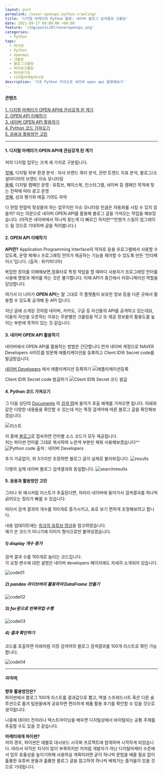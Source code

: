 ```yaml
---
layout: post
permalink: /naver-openapi-python-crawling/
title: '디지털 마케터의 Python 활용: 네이버 블로그 검색결과 크롤링'
date: 2021-09-17 09:00:00 +09:00
feature: '/img/posts/07/naveropenapi.png'
categories:
  - Python
tags:
  - 파이썬
  - Python
  - openapi
  - 크롤링
  - 블로그크롤링
  - 파이썬크롤링
  - 파이썬기초
  - 디지털마케팅파이썬
description: '기초 Python 지식으로 네이버 open api 활용해보기'
---
```


#### 콘텐츠

[1. 디지털 마케터가 OPEN API에 관심갖게 된 계기](#1-디지털-마케터가-open-api에-관심갖게-된-계기)   
[2. OPEN API 이해하기](#2-open-api-이해하기)  
[3. 네이버 OPEN API 활용하기](#3-네이버-open-api-활용하기)  
[4. Python 코드 가져오기](#4-python-코드-가져오기)  
[5. 응용과 활용방안 고민](#5-응용과-활용방안-고민)

---

#### 1. 디지털 마케터가 OPEN API에 관심갖게 된 계기

저의 디지털 업무는 크게 세 가지로 구분됩니다.

<u>첫째,</u> 디지털 외부 환경 분석 : 자사 브랜드 쿼리 분석, 관련 트렌드 지표 분석, 블로그/소셜미디어의 브랜드 이슈 모니터링  
<u>둘째,</u> 디지털 캠페인 운영 : 유튜브, 페이스북, 인스타그램, 네이버 등 캠페인 목적에 맞는 전략에 따라 광고 운영  
<u>셋째,</u> 성과 평가와 매출 기여도 파악

다 한땀 한땀씩 정성들여 하는 업무지만 이슈 모니터링 만큼은 자동화를 시킬 수 있지 않을까? 라는 의문으로 네이버 OPEN API를 활용해 블로그 글을 가져오는 작업을 해보았습니다.
(아직은 네이버에서 하나씩 찾는게 더 빠르긴 하지만^^언젠가 스킬이 업그레이드 될 것으로 기대하며 글을 적어봅니다.)

#### 2. OPEN API 이해하기

<strong>API란?</strong> Application Programming Interface의 약자로 응용 프로그램에서 사용할 수 있도록, 운영 체제나 프로그래밍 언어가 제공하는 기능을 제어할 수 있도록 만든 '인터페이스'입니다. (출처 : 위키피디아)

복잡한 정의를 이해해보면,컴퓨터로 특정 작업을 할 때마다 사용자가 프로그래밍 언어를 사용해 명령과 제어를 하는 것은 불가합니다. 이때 API가 중간에서 커뮤니케이션 역할을 담당합니다.

여기서 더 나아가 <strong>OPEN API</strong>는 말 그대로 각 플랫폼이 보유한 정보 등을 다른 곳에서 활용할 수 있도록 공개해 둔 API 입니다.

지난 글에 소개된 것처럼 네이버, 카카오, 구글 등 자신들의 API를 공개하고 있는데요, 이들의 자산을 오픈하는 이유는 무분별한 크롤링을 막고 또 제공 정보들의 활용도를 높이는 부분에 목적이 있는 것 같습니다.

#### 3. 네이버 OPEN API 활용하기

네이버에서 OPEN API를 활용하는 방법은 간단합니다.먼저 네이버 계정으로 NAVER Developers 사이트를 방문해 애플리케이션을 등록하고 Client ID와 Secret code를 발급받습니다.

[네이버 Developers](https://developers.naver.com/)
에서 애플리케이션 등록하기
![애플리케이션등록](/img/posts/07/naverapi01.png)

Client ID와 Secret code 발급하기
![Client ID와 Secret 코드 발급](/img/posts/07/naverapi02.png)

#### 4. Python 코드 가져오기

그 다음 상단의 <u>Documents</u> 의 <u>검색 탭</u>에 들어가 호출 예제를 가져오면 됩니다.
아래와 같은 다양한 내용들을 확인할 수 있는데 저는 특정 검색어에 따른 블로그 글을 확인해보겠습니다.

![리스트](/img/posts/07/naverdeveloperslist.png)

이 중에 <u>블로그</u>로 접속하면 언어별 소스 코드가 모두 제공됩니다.    
저는 파이썬 언어를 그대로 복사하여 노란색 부분만 채워 사용해보겠습니다^^
![Python code](/img/posts/07/pythoncode.png)
출처 : 네이버 Developers

추가 가공없이, 위 3가지만 조정하면 블로그 글이 실제로 불러와집니다.
![results](/img/posts/07/results.png)

다행히 실제 네이버 블로그 검색결과와 동일합니다.
![searchresults](/img/posts/07/searchresults.png)


#### 5. 응용과 활용방안 고민

그러나 위 예시처럼 리스트가 추출된다면, 차라리 네이버에 들어가서 검색결과를 하나씩 긁어오는 정리가 빠를 수 있습니다.

따라서 검색 결과의 개수를 100개로 증가시키고, 표로 보기 편하게 조정해보려고 합니다.

내용 업데이트에는 [링크의 유튜브 영상](https://www.youtube.com/watch?v=C8-SII6S4Bc)을 참고하였습니다.   
제가 쓴 코드가 아니기에 이미지 형식으로만 붙여넣겠습니다.

##### 1) display 개수 증가

검색 결과 수를 100개로 늘리는 코드입니다.  
각 요청 변수에 대한 설명은 네이버 developers 페이지에도 자세히 소개되어 있습니다.

![code01](/img/posts/07/displaycode.png)

##### 2) pandas 라이브버리 활용하여 DataFrame 만들기

![code02](/img/posts/07/pandascode.png)


##### 3) for문으로 반복작업 수행

![code03](/img/posts/07/for.png)


##### 4) 결과 확인하기

코드를 호출하면 아래처럼 지정 검색어의 블로그 검색결과를 100개 리스트로 확인 가능합니다.

![code04](/img/posts/07/bloglist.png)

---

##### 마치며,  

<strong>향후 활용방안은?</strong>  
파이썬에서 블로그 100개 리스트를 결과값으로 뽑고, 엑셀 스프레드시트 혹은 다른 솔루션으로 옮겨 팀원들에게 공유하면 편리하게 제품 활용 후기를 확인할 수 있을 것으로 생각됩니다.

나중에 데이터 전처리나 텍스트마이닝을 배우면 디지털상에서 바이럴되는 공통 주제를 추출할 수도 있을 것 같습니다.

<strong>마케터에게 파이썬?</strong>  
저의 경우, 파이썬은 태블로 대시보드 시각화 프로젝트에 참여하며 시작하게 되었습니다. 따라서 아직은 지식이 많이 부족하지만 저처럼 개발자가 아닌 디지털마케터 수준에서 업무 효율성을 높이기위해 사용하실 계획이라면 굳이 하나씩 문법을 배울 필요 없이 훌륭한 유튜버 분들과 훌륭한 블로그 글을 참고하여 하나씩 배워가는 즐거움이 있을 것으로 기대됩니다.
